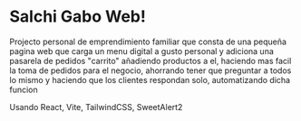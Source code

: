 # Salchi Gabo Web!

Projecto personal de emprendimiento familiar que consta de una pequeña pagina web que carga un menu digital a gusto personal y adiciona una pasarela de pedidos "carrito" añadiendo productos a el, haciendo mas facil la toma de pedidos para el negocio, ahorrando tener que preguntar a todos lo mismo y haciendo que los clientes respondan solo, automatizando dicha funcion

Usando React, Vite, TailwindCSS, SweetAlert2
